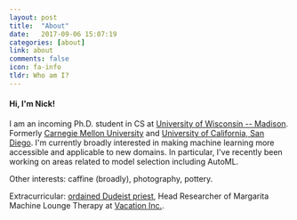 ```yaml
---
layout: post
title:  "About"
date:   2017-09-06 15:07:19
categories: [about]
link: about
comments: false
icon: fa-info
tldr: Who am I?
---
```

#### Hi, I'm Nick!

I am an incoming Ph.D. student in CS at [University of Wisconsin -- Madison][wisc]. Formerly [Carnegie Mellon University][cmu] and [University of California, San Diego][ucsd]. I'm currently broadly interested in making machine learning more accessible and applicable to new domains. In particular, I've recently been working on areas related to model selection including AutoML. 

Other interests: caffine (broadly), photography, pottery. 

Extracurricular: [ordained Dudeist priest][dude], Head Researcher of Margarita Machine Lounge Therapy at [Vacation Inc.][vacation]. 

<!--DnD class (homebrew rules): `Wizard/Bard/Cobbler` hybrid.  -->
<!--"`My key to dealing with stress is simple:` `just stay cool and stay focused.`" -Ashton Eaton (cheesy quote courtesy of the first Google search result for 'cool quotes').-->

<!-- Looking to be a more stealthy internetgoer? [Consider opting out of Google Analytics.][analytics] -->
<!--more-->

[ucsd]: https://ucsd.edu/
[cmu]: https://www.cmu.edu/
[wisc]: https://www.cs.wisc.edu
[vacation]: https://www.vacation.inc
[dude]: https://dudeism.com
[unifyid]: https://unify.id/
[amazonai]: https://aws.amazon.com/
[teradata]: http://www.teradata.com/
[cottrell]: http://cseweb.ucsd.edu/groups/guru/
[comeback]: https://the-comeback-community.appspot.com/
[dsc]: http://dsc.ucsd.edu/
[tesc]: http://tesc.ucsd.edu/
[ds3]: http://ds3.ucsd.edu/
[tbp]: http://tbp.ucsd.edu/
[contact]: /#contact
[NeurIPS]: http://papers.nips.cc/paper/7651-learning-from-discriminative-feature-feedback.pdf
[CRA]: https://cra.org/about/awards/outstanding-undergraduate-researcher-award/#2019
[analytics]: https://support.google.com/analytics/answer/181881?hl=en
